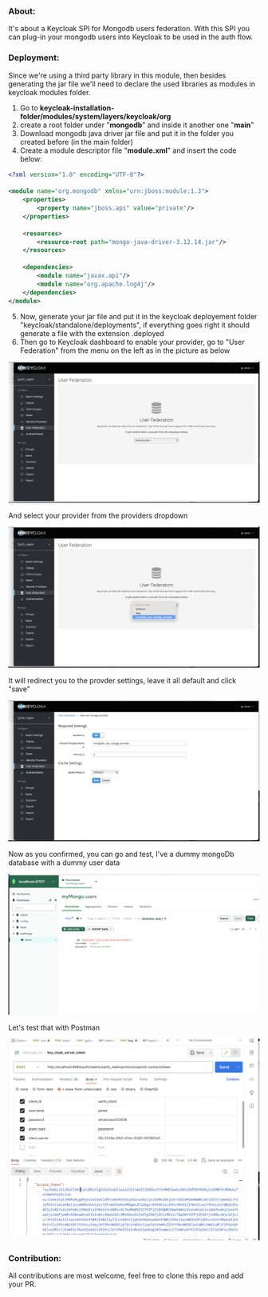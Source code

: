 ### About:
It's about a Keycloak SPI for Mongodb users federation. With this SPI you can plug-in your mongodb users into Keycloak to be used in the auth flow.

### Deployment:
Since we're using a third party library in this module, then besides generating the jar file we'll need to declare the used libraries as modules in keycloak modules folder.
1. Go to **keycloak-installation-folder/modules/system/layers/keycloak/org**
2. create a root folder under "**mongodb**" and inside it another one "**main**"
3. Download mongodb java driver jar file and put it in the folder you created before (in the main folder)
4. Create a module descriptor file "**module.xml**" and insert the code below:

```xml
<?xml version="1.0" encoding="UTF-8"?>

<module name="org.mongodb" xmlns="urn:jboss:module:1.3">
    <properties>
        <property name="jboss.api" value="private"/>
    </properties>

    <resources>
        <resource-root path="mongo-java-driver-3.12.14.jar"/>
    </resources>

    <dependencies>
        <module name="javax.api"/>
        <module name="org.apache.log4j"/>
    </dependencies>
</module>

```

5. Now, generate your jar file and put it in the keycloak deployement folder "keycloak/standalone/deployments", if everything goes right it should generate a file with the extension .deployed
6. Then go to Keycloak dashboard to enable your provider, go to "User Federation" from the menu on the left as in the picture as below

![Alt text](doc/image.png)

And select your provider from the providers dropdown

![Alt text](doc/Screenshot%202023-12-23%20at%2022.51.31.png)

It will redirect you to the provder settings, leave it all default and click "save"

![Alt text](doc/image-1.png)

Now as you confirmed, you can go and test, I've a dummy mongoDb database with a dummy user data

![Alt text](doc/image-2.png)

Let's test that with Postman

![Alt text](doc/image-3.png)

### Contribution:
All contributions are most welcome, feel free to clone this repo and add your PR.